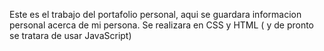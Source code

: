 Este es el trabajo del portafolio personal, aqui se guardara informacion personal acerca de mi persona. Se realizara en CSS y HTML ( y de pronto se tratara de usar JavaScript) 

